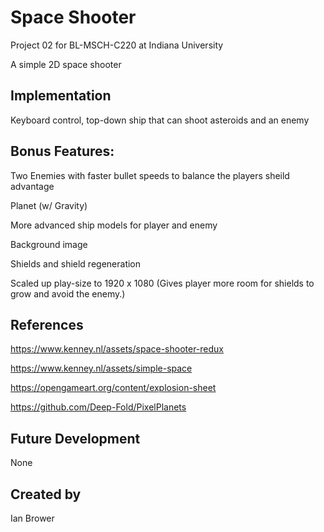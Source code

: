 # Space Shooter

Project 02 for BL-MSCH-C220 at Indiana University

A simple 2D space shooter

## Implementation
Keyboard control, top-down ship that can shoot asteroids and an enemy

## Bonus Features:

Two Enemies with faster bullet speeds to balance the players sheild advantage

Planet (w/ Gravity)

More advanced ship models for player and enemy

Background image

Shields and shield regeneration

Scaled up play-size to 1920 x 1080 (Gives player more room for shields to grow and avoid the enemy.)

## References

https://www.kenney.nl/assets/space-shooter-redux

https://www.kenney.nl/assets/simple-space

https://opengameart.org/content/explosion-sheet

https://github.com/Deep-Fold/PixelPlanets

## Future Development
None
## Created by
Ian Brower
